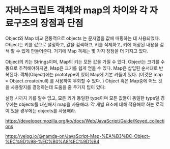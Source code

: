 # 자바스크립트 객체와 map의 차이와 각 자료구조의 장점과 단점


Object와 Map 비교
전통적으로 objects 는 문자열을 값에 매핑하는 데 사용되었다. Object는 키를 값으로 설정하고, 값을 검색하고, 키를 삭제하고, 키에 저장된 내용을 검색 할 수 있게 만들어준다. 거기에  Map 객체는 몇 가지 장점을 더 가지고 있다.

Object의 키는 Strings이며, Map의 키는 모든 값을 가질 수 있다.
Object는 크기를 수동으로 추적해야하지만, Map은 크기를 쉽게 얻을 수 있다.
Map은 삽입된 순서대로 반복된다.
객체(Object)에는 prototype이 있어 Map에 기본 키들이 있다. (이것은 map = Object.create(null) 를 사용하여 우회할 수 있다. )
Object 혹은 Map중에 어느 것을 사용할지를 결정하는데 도움을 줄 두가지 팁이 있다:

실행 시까지 키를 알수 없고, 모든 키가 동일한 type이며 모든 값들이 동일한 type일 경우에는 objects를 대신해서 map을 사용해라.
각 개별 요소에 대해 적용해야 하는 로직이 있을 경우에는 objects를 사용해라.


https://developer.mozilla.org/ko/docs/Web/JavaScript/Guide/Keyed_collections

https://velog.io/@namda-on/JavaScript-Map-%EA%B3%BC-Object-%EC%9D%98-%EC%B0%A8%EC%9D%B4